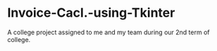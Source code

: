 # Invoice-Cacl.-using-Tkinter
A college project assigned to me and my team during our 2nd term of college.
